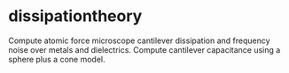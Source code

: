 # dissipationtheory
Compute atomic force microscope cantilever dissipation and frequency noise over metals and dielectrics.  Compute cantilever capacitance using a sphere plus a cone model.
